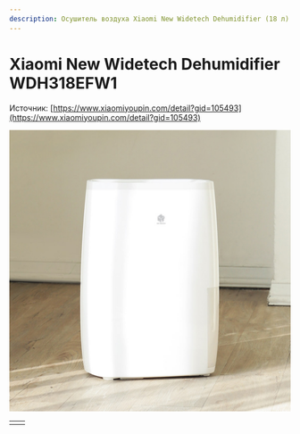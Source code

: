 ```yaml
---
description: Осушитель воздуха Xiaomi New Widetech Dehumidifier (18 л)
---
```


# Xiaomi New Widetech Dehumidifier WDH318EFW1

Источник: [https://www.xiaomiyoupin.com/detail?gid=105493](https://www.xiaomiyoupin.com/detail?gid=105493)

![](../../../../../.gitbook/assets/new_widetech.jpg)

|  |  |
| :--- | :--- |
|  |  |

